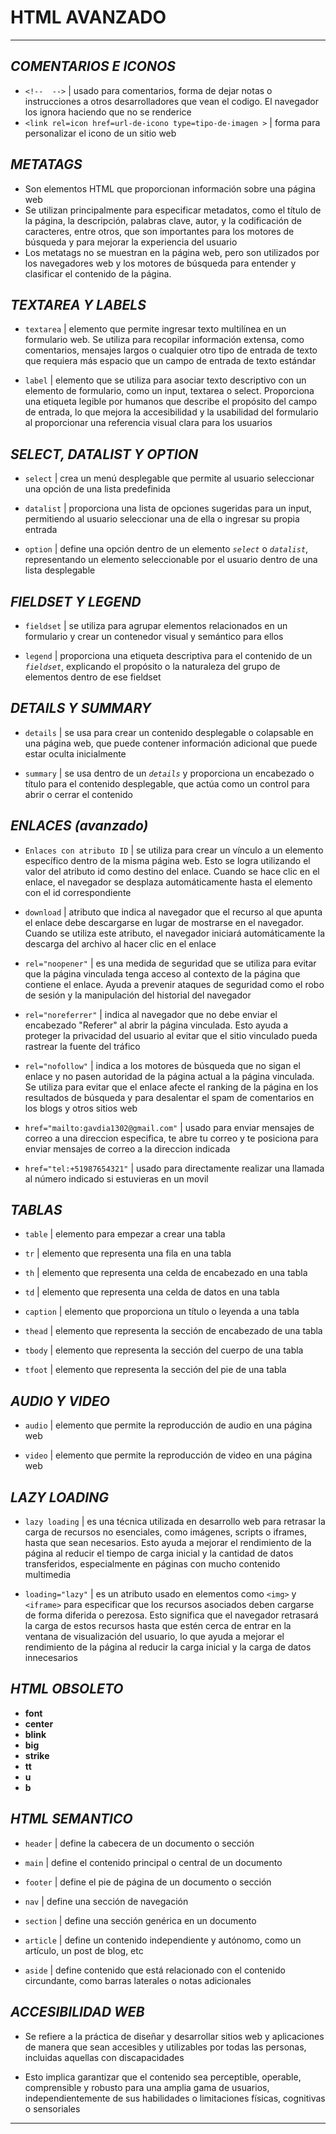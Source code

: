 # **HTML AVANZADO**

---

## _COMENTARIOS E ICONOS_

- `<!--  -->` | usado para comentarios, forma de dejar notas o instrucciones a otros desarrolladores que vean el codigo. El navegador los ignora haciendo que no se renderice
- `<link rel=icon href=url-de-icono type=tipo-de-imagen >` | forma para personalizar el icono de un sitio web

## _METATAGS_

- Son elementos HTML que proporcionan información sobre una página web
- Se utilizan principalmente para especificar metadatos, como el título de la página, la descripción, palabras clave, autor, y la codificación de caracteres, entre otros, que son importantes para los motores de búsqueda y para mejorar la experiencia del usuario
- Los metatags no se muestran en la página web, pero son utilizados por los navegadores web y los motores de búsqueda para entender y clasificar el contenido de la página.

## _TEXTAREA Y LABELS_

- `textarea` | elemento que permite ingresar texto multilínea en un formulario web. Se utiliza para recopilar información extensa, como comentarios, mensajes largos o cualquier otro tipo de entrada de texto que requiera más espacio que un campo de entrada de texto estándar

- `label` | elemento que se utiliza para asociar texto descriptivo con un elemento de formulario, como un input, textarea o select. Proporciona una etiqueta legible por humanos que describe el propósito del campo de entrada, lo que mejora la accesibilidad y la usabilidad del formulario al proporcionar una referencia visual clara para los usuarios

## _SELECT, DATALIST Y OPTION_

- `select` | crea un menú desplegable que permite al usuario seleccionar una opción de una lista predefinida

- `datalist` | proporciona una lista de opciones sugeridas para un input, permitiendo al usuario seleccionar una de ella o ingresar su propia entrada

- `option` | define una opción dentro de un elemento _`select`_ o _`datalist`_, representando un elemento seleccionable por el usuario dentro de una lista desplegable

## _FIELDSET Y LEGEND_

- `fieldset` | se utiliza para agrupar elementos relacionados en un formulario y crear un contenedor visual y semántico para ellos

- `legend` | proporciona una etiqueta descriptiva para el contenido de un _`fieldset`_, explicando el propósito o la naturaleza del grupo de elementos dentro de ese fieldset

## _DETAILS Y SUMMARY_

- `details` | se usa para crear un contenido desplegable o colapsable en una página web, que puede contener información adicional que puede estar oculta inicialmente

- `summary` | se usa dentro de un _`details`_ y proporciona un encabezado o título para el contenido desplegable, que actúa como un control para abrir o cerrar el contenido

## _ENLACES (avanzado)_

- `Enlaces con atributo ID` | se utiliza para crear un vínculo a un elemento específico dentro de la misma página web. Esto se logra utilizando el valor del atributo id como destino del enlace. Cuando se hace clic en el enlace, el navegador se desplaza automáticamente hasta el elemento con el id correspondiente

- `download` | atributo que indica al navegador que el recurso al que apunta el enlace debe descargarse en lugar de mostrarse en el navegador. Cuando se utiliza este atributo, el navegador iniciará automáticamente la descarga del archivo al hacer clic en el enlace

- `rel="noopener"` | es una medida de seguridad que se utiliza para evitar que la página vinculada tenga acceso al contexto de la página que contiene el enlace. Ayuda a prevenir ataques de seguridad como el robo de sesión y la manipulación del historial del navegador

- `rel="noreferrer"` | indica al navegador que no debe enviar el encabezado "Referer" al abrir la página vinculada. Esto ayuda a proteger la privacidad del usuario al evitar que el sitio vinculado pueda rastrear la fuente del tráfico

- `rel="nofollow"` | indica a los motores de búsqueda que no sigan el enlace y no pasen autoridad de la página actual a la página vinculada. Se utiliza para evitar que el enlace afecte el ranking de la página en los resultados de búsqueda y para desalentar el spam de comentarios en los blogs y otros sitios web

- `href="mailto:gavdia1302@gmail.com"` | usado para enviar mensajes de correo a una direccion especifica, te abre tu correo y te posiciona para enviar mensajes de correo a la direccion indicada

- `href="tel:+51987654321"` | usado para directamente realizar una llamada al número indicado si estuvieras en un movil

## _TABLAS_

- `table` | elemento para empezar a crear una tabla

- `tr` | elemento que representa una fila en una tabla

- `th` | elemento que representa una celda de encabezado en una tabla

- `td` | elemento que representa una celda de datos en una tabla

- `caption` | elemento que proporciona un título o leyenda a una tabla

- `thead` | elemento que representa la sección de encabezado de una tabla

- `tbody` | elemento que representa la sección del cuerpo de una tabla

- `tfoot` | elemento que representa la sección del pie de una tabla

## _AUDIO Y VIDEO_

- `audio` | elemento que permite la reproducción de audio en una página web

- `video` | elemento que permite la reproducción de video en una página web

## _LAZY LOADING_

- `lazy loading` | es una técnica utilizada en desarrollo web para retrasar la carga de recursos no esenciales, como imágenes, scripts o iframes, hasta que sean necesarios. Esto ayuda a mejorar el rendimiento de la página al reducir el tiempo de carga inicial y la cantidad de datos transferidos, especialmente en páginas con mucho contenido multimedia

- `loading="lazy"` | es un atributo usado en elementos como `<img>` y `<iframe>` para especificar que los recursos asociados deben cargarse de forma diferida o perezosa. Esto significa que el navegador retrasará la carga de estos recursos hasta que estén cerca de entrar en la ventana de visualización del usuario, lo que ayuda a mejorar el rendimiento de la página al reducir la carga inicial y la carga de datos innecesarios

## _HTML OBSOLETO_

- **font**
- **center**
- **blink**
- **big**
- **strike**
- **tt**
- **u**
- **b**

## _HTML SEMANTICO_

- `header` | define la cabecera de un documento o sección

- `main` | define el contenido principal o central de un documento

- `footer` | define el pie de página de un documento o sección

- `nav` | define una sección de navegación

- `section` | define una sección genérica en un documento

- `article` | define un contenido independiente y autónomo, como un artículo, un post de blog, etc

- `aside` | define contenido que está relacionado con el contenido circundante, como barras laterales o notas adicionales

## _ACCESIBILIDAD WEB_

- Se refiere a la práctica de diseñar y desarrollar sitios web y aplicaciones de manera que sean accesibles y utilizables por todas las personas, incluidas aquellas con discapacidades

- Esto implica garantizar que el contenido sea perceptible, operable, comprensible y robusto para una amplia gama de usuarios, independientemente de sus habilidades o limitaciones físicas, cognitivas o sensoriales

---
